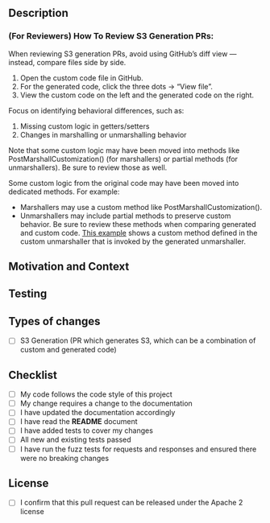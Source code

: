 ## Description
<!--- Describe your changes in detail -->

### (For Reviewers) How To Review S3 Generation PRs:
When reviewing S3 generation PRs, avoid using GitHub’s diff view — instead, compare files side by side.

1. Open the custom code file in GitHub.
2. For the generated code, click the three dots → “View file”.
3. View the custom code on the left and the generated code on the right.

Focus on identifying behavioral differences, such as:
1. Missing custom logic in getters/setters
2. Changes in marshalling or unmarshalling behavior

Note that some custom logic may have been moved into methods like PostMarshallCustomization() (for marshallers) or partial methods (for unmarshallers). Be sure to review those as well.

Some custom logic from the original code may have been moved into dedicated methods.
For example:

* Marshallers may use a custom method like PostMarshallCustomization().
* Unmarshallers may include partial methods to preserve custom behavior.
Be sure to review these methods when comparing generated and custom code.
[This example](https://github.com/aws/aws-sdk-net/blob/main/sdk/src/Services/S3/Custom/Model/Internal/MarshallTransformations/ListObjectsV2ResponseUnmarshaller.cs#L32-L43) shows a custom method defined in the custom unmarshaller that is invoked by the generated unmarshaller.

## Motivation and Context
<!--- Why is this change required? What problem does it solve? -->
<!--- If it fixes an open [issue][issues], please link to the issue here -->

## Testing
<!--- Please describe in detail how you tested your changes -->
<!--- Include details of your testing environment, and the tests you ran to -->
<!--- see how your change affects other areas of the code, etc. -->


## Types of changes
<!--- What types of changes does your code introduce? Put an `x` in all the boxes that apply: -->
- [ ] S3 Generation (PR which generates S3, which can be a combination of custom and generated code)

## Checklist
<!--- Go over all the following points, and put an `x` in all the boxes that apply -->
<!--- If you're unsure about any of these, don't hesitate to ask. We're here to help! -->
- [ ] My code follows the code style of this project
- [ ] My change requires a change to the documentation
- [ ] I have updated the documentation accordingly
- [ ] I have read the **README** document
- [ ] I have added tests to cover my changes
- [ ] All new and existing tests passed
- [ ] I have run the fuzz tests for requests and responses and ensured there were no breaking changes

## License
<!--- The SDK is released under the [Apache 2.0 license][license], so any code you submit will be released under that license -->
<!--- For substantial contributions, we may ask you to sign a [Contributor License Agreement (CLA)][cla] -->
<!--- Put an `x` in the below box if you confirm that this request can be released under the Apache 2 license -->
- [ ] I confirm that this pull request can be released under the Apache 2 license

[issues]: https://github.com/aws/aws-sdk-net/issues
[license]: http://aws.amazon.com/apache2.0/
[cla]: http://en.wikipedia.org/wiki/Contributor_License_Agreement